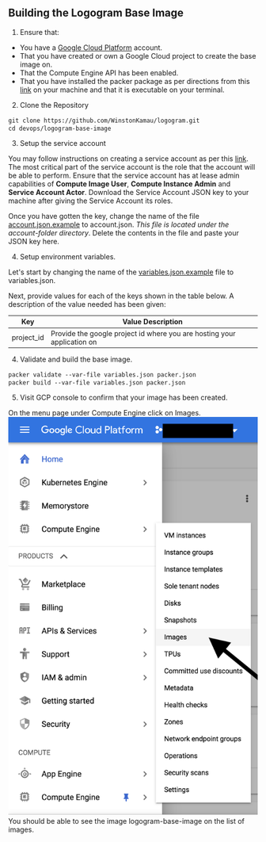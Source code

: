 ## Building the Logogram Base Image

1. Ensure that:
- You have a [Google Cloud Platform](https://console.cloud.google.com) account.
- That you have created or own a Google Cloud project to create the base image on.
- That the Compute Engine API has been enabled.
- That you have installed the packer package as per directions from this [link](https://www.packer.io/downloads.html) on your machine and that it is executable on your terminal.

2. Clone the Repository

```
git clone https://github.com/WinstonKamau/logogram.git
cd devops/logogram-base-image
```

3. Setup the service account

You may follow instructions on creating a service account as per this [link](https://cloud.google.com/iam/docs/creating-managing-service-accounts). The most critical part of the service account is the role that the account will be able to perform. Ensure that the service account has at lease admin capabilities of **Compute Image User**, **Compute Instance Admin** and **Service Account Actor**. Download the Service Account JSON key to your machine after giving the Service Account its roles.

Once you have gotten the key, change the name of the file [account.json.example](../account-folder/account.json.example) to account.json. *This file is located under the account-folder directory*. Delete the contents in the file and paste your JSON key here.

4. Setup environment variables.

Let's start by changing the name of the [variables.json.example](./variables.json.example) file to variables.json.

Next, provide values for each of the keys shown in the table below. A description of the value needed has been given:

| **Key**           | **Value Description**|
|-------------------|----------------------|
| project_id        | Provide the google project id where you are hosting your application on|



4. Validate and build the base image.

```
packer validate --var-file variables.json packer.json
packer build --var-file variables.json packer.json
```

5. Visit GCP console to confirm that your image has been created.

On the menu page under Compute Engine click on Images.
![Images-GCE-Menu](../../docs/images-gce.png)
You should be able to see the image logogram-base-image on the list of images.
